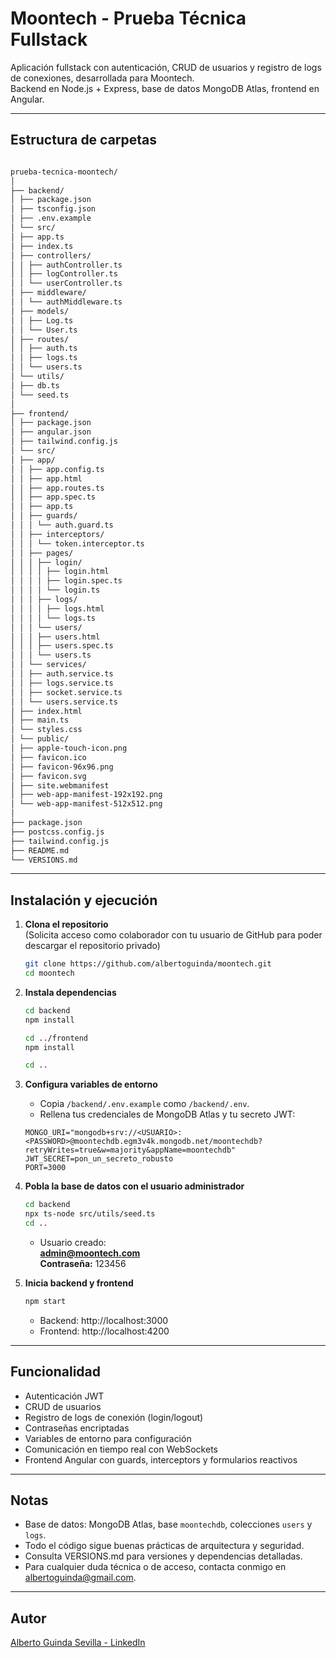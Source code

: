 # Moontech - Prueba Técnica Fullstack

Aplicación fullstack con autenticación, CRUD de usuarios y registro de logs de conexiones, desarrollada para Moontech.  
Backend en Node.js + Express, base de datos MongoDB Atlas, frontend en Angular.

---

## Estructura de carpetas

```bash

prueba-tecnica-moontech/
│
├── backend/
│ ├── package.json
│ ├── tsconfig.json
│ ├── .env.example
│ └── src/
│ ├── app.ts
│ ├── index.ts
│ ├── controllers/
│ │ ├── authController.ts
│ │ ├── logController.ts
│ │ └── userController.ts
│ ├── middleware/
│ │ └── authMiddleware.ts
│ ├── models/
│ │ ├── Log.ts
│ │ └── User.ts
│ ├── routes/
│ │ ├── auth.ts
│ │ ├── logs.ts
│ │ └── users.ts
│ └── utils/
│ ├── db.ts
│ └── seed.ts
│
├── frontend/
│ ├── package.json
│ ├── angular.json
│ ├── tailwind.config.js
│ └── src/
│ ├── app/
│ │ ├── app.config.ts
│ │ ├── app.html
│ │ ├── app.routes.ts
│ │ ├── app.spec.ts
│ │ ├── app.ts
│ │ ├── guards/
│ │ │ └── auth.guard.ts
│ │ ├── interceptors/
│ │ │ └── token.interceptor.ts
│ │ ├── pages/
│ │ │ ├── login/
│ │ │ │ ├── login.html
│ │ │ │ ├── login.spec.ts
│ │ │ │ └── login.ts
│ │ │ ├── logs/
│ │ │ │ ├── logs.html
│ │ │ │ └── logs.ts
│ │ │ └── users/
│ │ │ ├── users.html
│ │ │ ├── users.spec.ts
│ │ │ └── users.ts
│ │ └── services/
│ │ ├── auth.service.ts
│ │ ├── logs.service.ts
│ │ ├── socket.service.ts
│ │ └── users.service.ts
│ ├── index.html
│ ├── main.ts
│ └── styles.css
│ └── public/
│ ├── apple-touch-icon.png
│ ├── favicon.ico
│ ├── favicon-96x96.png
│ ├── favicon.svg
│ ├── site.webmanifest
│ ├── web-app-manifest-192x192.png
│ └── web-app-manifest-512x512.png
│
├── package.json
├── postcss.config.js
├── tailwind.config.js
├── README.md
└── VERSIONS.md

```

---

## Instalación y ejecución

1. **Clona el repositorio**  
   (Solicita acceso como colaborador con tu usuario de GitHub para poder descargar el repositorio privado)
    ```bash
    git clone https://github.com/albertoguinda/moontech.git
    cd moontech
    ```

2. **Instala dependencias**
    ```bash
    cd backend
    npm install

    cd ../frontend
    npm install

    cd ..
    ```

3. **Configura variables de entorno**
    - Copia `/backend/.env.example` como `/backend/.env`.
    - Rellena tus credenciales de MongoDB Atlas y tu secreto JWT:
    ```
    MONGO_URI="mongodb+srv://<USUARIO>:<PASSWORD>@moontechdb.egm3v4k.mongodb.net/moontechdb?retryWrites=true&w=majority&appName=moontechdb"
    JWT_SECRET=pon_un_secreto_robusto
    PORT=3000
    ```

4. **Pobla la base de datos con el usuario administrador**
    ```bash
    cd backend
    npx ts-node src/utils/seed.ts
    cd ..
    ```
    - Usuario creado:  
      **admin@moontech.com**  
      **Contraseña:** 123456

5. **Inicia backend y frontend**
    ```bash
    npm start
    ```
    - Backend: http://localhost:3000  
    - Frontend: http://localhost:4200

---

## Funcionalidad

- Autenticación JWT
- CRUD de usuarios
- Registro de logs de conexión (login/logout)
- Contraseñas encriptadas
- Variables de entorno para configuración
- Comunicación en tiempo real con WebSockets
- Frontend Angular con guards, interceptors y formularios reactivos

---

## Notas

- Base de datos: MongoDB Atlas, base `moontechdb`, colecciones `users` y `logs`.
- Todo el código sigue buenas prácticas de arquitectura y seguridad.
- Consulta VERSIONS.md para versiones y dependencias detalladas.
- Para cualquier duda técnica o de acceso, contacta conmigo en [albertoguinda@gmail.com](mailto:albertoguinda@gmail.com).

---

## Autor

[Alberto Guinda Sevilla - LinkedIn](https://www.linkedin.com/in/albertoguindasevilla/)